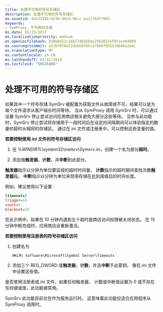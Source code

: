 ```yaml
---
title: 处理不可用的符号存储区
description: 处理不可用的符号存储区
ms.assetid: 42e3518b-b139-49cd-96cc-ea31f6df7964
keywords:
- SymProxy，不可用的存储
ms.date: 05/23/2017
ms.localizationpriority: medium
ms.openlocfilehash: 838b9e52c1bb27d61bb4a250201fe58face94809
ms.sourcegitcommit: a33b7978e22d5bb9f65ca7056f955319049a2e4c
ms.translationtype: MT
ms.contentlocale: zh-CN
ms.lasthandoff: 01/31/2019
ms.locfileid: "56525406"
---
```

# <a name="dealing-with-unavailable-symbol-stores"></a>处理不可用的符号存储区


如果其中一个符号存储 SymSrv 被配置为获取文件从故障或不可，结果可以是为每个文件请求从客户端长时间等待。 当从 SymProxy 调用 SymSrv 时，可以通过设置 SymSrv 停止尝试访问应用商店相关避免大部分这些等待。 当参与此功能时，SymSrv 停止尝试将存储用于一段时间后在设定的间隔期间可以体验指定的数量的超时从相同的存储区。 通过在.ini 文件或注册表中，可以控制这些变量的值。

**若要控制使用.ini 文件的符号存储区访问**

1.  在 %WINDIR%\\system32\\inetsrv\\Symsrv.ini，创建一个名为部分**超时**。

2.  添加值**触发器**，**计数**，并**中断**到此部分。

**触发器**指示以分钟为单位要监视的超时时间量。 **计数**指示的超时期间查找次数**触发器**段。 **中断**指示以分钟为单位来禁用存储在达到阈值后的时间长度。

例如，建议使用以下设置：

```ini
[timeouts]
trigger=10
count=5
blackout=15
```

在此示例中，如果在 10 分钟内遇到五个超时是商店访问权限被关闭状态。 在 15 分钟中断完成时，应用商店会重新激活。

**若要控制使用注册表的符号存储区访问**

1.  创建名为

    ```text
    HKLM\ Software\Microsoft\Symbol Server\Timeouts
    ```

2.  添加三个 REG\_DWORD 值**触发器**，**计数**，并且**中断**于此密钥。 像在.ini 文件中设置这些值。

是否使用注册表或.ini 文件，如果任何触发器、 计数或中断值设置为 0 或不存在任何键或值，此功能被禁用。

SymSrv 此功能目前仅在作为服务运行时。 这意味着此功能仅适合应用程序从 SymProxy 调用时。

 

 





